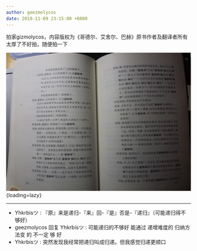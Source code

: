 ```yaml
---
author: geezmolycos
date: 2019-11-09 23:15:00 +0800
---
```


拍家gizmolycos，内容版权为《哥德尔、艾舍尔、巴赫》原书作者及翻译者所有 太厚了不好拍，随便拍一下

![](/images/qq-zone/2019-11-09-godel.jpg){loading=lazy}

---

- Yhkrbisツ : 『原』来是递归-『来』回-『是』否是-『递归』（可能递归得不够好）
- geezmolycos 回复 Yhkrbisツ : 可能递归的不够好 能通过 递增难度的 归纳方法变 的 不一定 够 好
- Yhkrbisツ : 突然发现我经常把递归叫成归递。但我感觉归递更顺口

